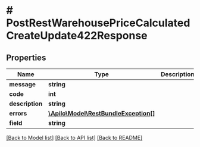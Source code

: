 # # PostRestWarehousePriceCalculatedCreateUpdate422Response

## Properties

Name | Type | Description | Notes
------------ | ------------- | ------------- | -------------
**message** | **string** |  | [optional]
**code** | **int** |  | [optional]
**description** | **string** |  | [optional]
**errors** | [**\Apilo\Model\RestBundleException[]**](RestBundleException.md) |  | [optional]
**field** | **string** |  | [optional]

[[Back to Model list]](../../README.md#models) [[Back to API list]](../../README.md#endpoints) [[Back to README]](../../README.md)
